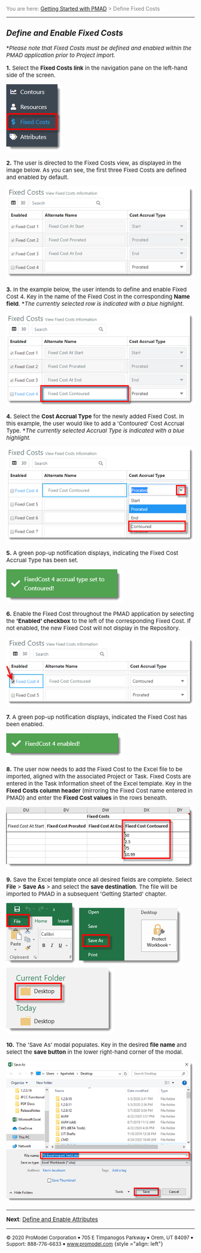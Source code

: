 ﻿
<span style="color:grey">
<span style="font-size:14px">

You are here: [Getting Started with PMAD](C:/_git/ProModelAutodeskEdition/PorfolioSimulator.Help/wwwroot/Help/Docs/GettingStarted/GettingStarted.md) > Define Fixed Costs

</span>
</span></span>

----
## _**Define and Enable Fixed Costs**_ 
<span style="font-size:15px">

**Please note that Fixed Costs must be defined and enabled within the PMAD application prior to Project import.*

**1.** Select the **Fixed Costs link** in the navigation pane on the left-hand side of the screen.

![Fixed Costs Link](FixedCostsLink.png "Navigation Pane")

**2.** The user is directed to the Fixed Costs view, as displayed in the image below. As you can see, the first three Fixed Costs are defined and enabled by default.

![Fixed Costs View](FixedCostsPage.png "Fixed Costs View")

**3.** In the example below, the user intends to define and enable Fixed Cost 4. Key in the name of the Fixed Cost in the corresponding **Name field**. **The currently selected row is indicated with a blue highlight.*

![Name Fixed Cost](NameFixedCost.png "Fixed Costs View - Fixed Cost Name")

**4.** Select the **Cost Accrual Type** for the newly added Fixed Cost. In this example, the user would like to add a 'Contoured' Cost Accrual Type. **The currently selected Accrual Type is indicated with a blue highlight.*

![Cost Accrual Type](CostAccrualType.png "Cost Accrual Type")

**5.** A green pop-up notification displays, indicating the Fixed Cost Accrual Type has been set.

![Accrual Type Notificaton](AccrualTypeNotification.png "Notification - Fixed Cost Accrual Type Set")

**6.** Enable the Fixed Cost throughout the PMAD application by selecting the **'Enabled' checkbox** to the left of the corresponding Fixed Cost. If not enabled, the new Fixed Cost will not display in the Repository.

![Enable Fixed Cost](EnableFixedCost.png "Enabled Checkbox")

**7.** A green pop-up notification displays, indicated the Fixed Cost has been enabled.

![Enabled](Enabled.png "Notification - Fixed Cost Enabled")

**8.** The user now needs to add the Fixed Cost to the Excel file to be imported, aligned with the associated Project or Task. Fixed Costs are entered in the Task Information sheet of the Excel template.
Key in the **Fixed Costs column header** (mirroring the Fixed Cost name entered in PMAD) and enter the **Fixed Cost values** in the rows beneath. 

![Enter Fixed Costs](EnterFixedCosts.png "Excel Import Template - Fixed Costs")

**9.** Save the Excel template once all desired fields are complete. Select **File** > **Save As** > and select the **save destination**. The file will be imported to PMAD in a subsequent 'Getting Started' chapter.

![Save File](SaveFile1.png "File") ![Save File](SaveFile2.png "Save As") ![Save File](SaveFile3.png "Folder")

**10.** The 'Save As' modal populates. Key in the desired **file name** and select the **save button** in the lower right-hand corner of the modal.

![Save As](SaveAs.png "Save As Modal")




---

**Next**:
[Define and Enable Attributes](C:/_git/ProModelAutodeskEdition/PorfolioSimulator.Help/wwwroot/Help/Docs/GettingStarted/DefineAttributes/DefineAttributes.md) 

</span>

---

<span style="font-size:13px"> &copy; 2020 ProModel Corporation ![dot](dot1.png) 705 E Timpanogos Parkway ![dot](dot1.png) Orem, UT 84097 ![dot](dot1.png) Support: 888-776-6633 ![dot](dot1.png) www.promodel.com</span> {style ="align: left"}

